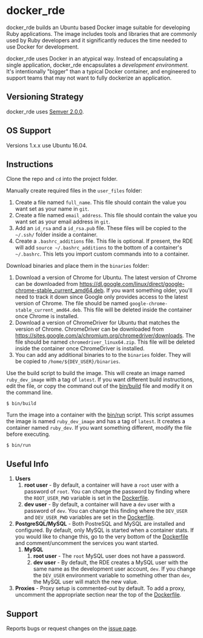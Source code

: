 # docker_rde

docker_rde builds an Ubuntu based Docker image suitable for developing Ruby applications. The image includes tools and libraries that are commonly used by Ruby developers and it significantly reduces the time needed to use Docker for development.

docker_rde uses Docker in an atypical way. Instead of encapsulating a single application, docker_rde encapsulates a *development environment*. It's intentionally "bigger" than a typical Docker container, and engineered to support teams that may not want to fully dockerize an application.

## Versioning Strategy

docker_rde uses [Semver 2.0.0](https://semver.org/spec/v2.0.0.html).

## OS Support

Versions 1.x.x use Ubuntu 16.04.

## Instructions

Clone the repo and `cd` into the project folder.

Manually create required files in the `user_files` folder:

1. Create a file named `full_name`. This file should contain the value you want set as your name in `git`.
1. Create a file named `email_address`. This file should contain the value you want set as your email address in `git`.
1. Add an `id_rsa` and a `id_rsa.pub` file. These files will be copied to the `~/.ssh/` folder inside a container.
1. Create a `.bashrc_additions` file. This file is optional. If present, the RDE will add `source ~/.bashrc_additions` to the bottom of a container's `~/.bashrc`. This lets you import custom commands into to a container.

Download binaries and place them in the `binaries` folder:

1. Download a version of Chrome for Ubuntu. The latest version of Chrome can be downloaded from https://dl.google.com/linux/direct/google-chrome-stable_current_amd64.deb. If you want something older, you'll need to track it down since Google only provides access to the latest version of Chrome. The file should be named `google-chrome-stable_current_amd64.deb`. This file will be deleted inside the container once Chrome is installed.
1. Download a version of ChromeDriver for Ubuntu that matches the version of Chrome. ChromeDriver can be downloaded from https://sites.google.com/a/chromium.org/chromedriver/downloads. The file should be named `chromedriver_linux64.zip`. This file will be deleted inside the container once ChromeDriver is installed.
1. You can add any additional binaries to to the `binaries` folder. They will be copied to `/home/${DEV_USER}/binaries`.

Use the build script to build the image. This will create an image named `ruby_dev_image` with a tag of `latest`. If you want different build instructions, edit the file, or copy the command out of the [bin/build](https://github.com/roberts1000/docker_rde/blob/master/bin/build) file and modify it on the command line.

    $ bin/build

Turn the image into a container with the [bin/run](https://github.com/roberts1000/docker_rde/blob/master/bin/run) script. This script assumes the image is named `ruby_dev_image` and has a tag of `latest`. It creates a container named `ruby_dev`. If you want something different, modify the file before executing.

    $ bin/run

## Useful Info

1. **Users**
    1. **root user** - By default, a container will have a `root` user with a password of `root`. You can change the password by finding where the `ROOT_USER_PWD` variable is set in the [Dockerfile](Dockerfile).
    1. **dev user** - By default, a container will have a `dev` user with a password of `dev`. You can change this finding where the `DEV_USER` and `DEV_USER_PWD` variables are set in the [Dockerfile](Dockerfile).
1. **PostgreSQL/MySQL** - Both PostreSQL and MySQL are installed and configured. By default, only MySQL is started when a container stats. If you would like to change this, go to the very bottom of the [Dockerfile](Dockerfile) and comment/uncomment the services you want started.
    1. **MySQL**
        1. **root user** - The `root` MySQL user does not have a password.
        1. **dev user** - By default, the RDE creates a MySQL user with the same name as the development user account, `dev`. If you change the `DEV_USER` environment variable to something other than `dev`, the MySQL user will match the new value.
1. **Proxies** - Proxy setup is commented-out by default. To add a proxy, uncomment the appropriate section near the top of the [Dockerfile](Dockerfile).

## Support

Reports bugs or request changes on the [issue page](https://github.com/roberts1000/docker_rde/issues).
